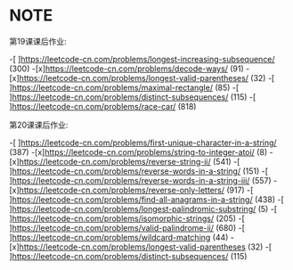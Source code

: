 # NOTE

第19课课后作业:

-[ ]https://leetcode-cn.com/problems/longest-increasing-subsequence/  (300)
-[x]https://leetcode-cn.com/problems/decode-ways/   (91)
-[x]https://leetcode-cn.com/problems/longest-valid-parentheses/    (32)
-[ ]https://leetcode-cn.com/problems/maximal-rectangle/    (85)
-[ ]https://leetcode-cn.com/problems/distinct-subsequences/   (115)
-[ ]https://leetcode-cn.com/problems/race-car/    (818)

第20课课后作业:

-[ ]https://leetcode-cn.com/problems/first-unique-character-in-a-string/   (387)
-[x]https://leetcode-cn.com/problems/string-to-integer-atoi/    (8)
-[x]https://leetcode-cn.com/problems/reverse-string-ii/    (541)
-[ ]https://leetcode-cn.com/problems/reverse-words-in-a-string/   (151)
-[ ]https://leetcode-cn.com/problems/reverse-words-in-a-string-iii/   (557)
-[x]https://leetcode-cn.com/problems/reverse-only-letters/   (917)
-[ ]https://leetcode-cn.com/problems/find-all-anagrams-in-a-string/   (438)
-[ ]https://leetcode-cn.com/problems/longest-palindromic-substring/   (5)
-[ ]https://leetcode-cn.com/problems/isomorphic-strings/   (205)
-[ ]https://leetcode-cn.com/problems/valid-palindrome-ii/    (680)
-[ ]https://leetcode-cn.com/problems/wildcard-matching    (44)
-[x]https://leetcode-cn.com/problems/longest-valid-parentheses   (32)
-[ ]https://leetcode-cn.com/problems/distinct-subsequences/   (115)
